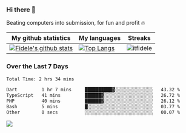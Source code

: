 ### Hi there 👋
<p>Beating computers into submission, for fun and profit 🔥</p>

|My github statistics|My languages|Streaks|
|-|-|-|
|[![Fidele's github stats](https://github-readme-stats.vercel.app/api?username=itfidele&count_private=true&show_icons=true&theme=dark&hide_title=true)](https://github.com/itfidele)|[![Top Langs](https://github-readme-stats.vercel.app/api/top-langs/?username=itfidele&show_icons=true&langs_count=8&theme=dark&layout=compact&hide_title=true)](https://github.com/itfidele)|![itfidele](https://github-readme-streak-stats.herokuapp.com/?user=itfidele&theme=dark)

### Over the Last 7 Days
<!--START_SECTION:waka-->

```txt
Total Time: 2 hrs 34 mins

Dart         1 hr 7 mins     ██████████▓░░░░░░░░░░░░░░   43.32 %
TypeScript   41 mins         ██████▓░░░░░░░░░░░░░░░░░░   26.72 %
PHP          40 mins         ██████▓░░░░░░░░░░░░░░░░░░   26.12 %
Bash         5 mins          █░░░░░░░░░░░░░░░░░░░░░░░░   03.77 %
Other        0 secs          ░░░░░░░░░░░░░░░░░░░░░░░░░   00.07 %
```

<!--END_SECTION:waka-->



![](https://komarev.com/ghpvc/?username=itfidele)

